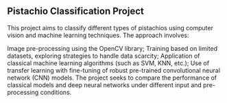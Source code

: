 ## Pistachio Classification Project

This project aims to classify different types of pistachios using computer vision and machine learning techniques. The approach involves:

Image pre-processing using the OpenCV library;
Training based on limited datasets, exploring strategies to handle data scarcity;
Application of classical machine learning algorithms (such as SVM, KNN, etc.);
Use of transfer learning with fine-tuning of robust pre-trained convolutional neural network (CNN) models.
The project seeks to compare the performance of classical models and deep neural networks under different input and pre-processing conditions.

